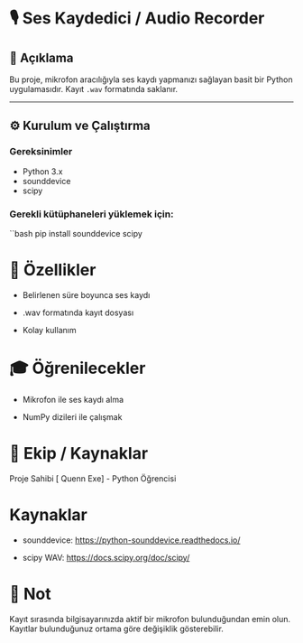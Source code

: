 # 🎙️ Ses Kaydedici / Audio Recorder

## 📌 Açıklama

Bu proje, mikrofon aracılığıyla ses kaydı yapmanızı sağlayan basit bir Python uygulamasıdır. Kayıt `.wav` formatında saklanır.

---

## ⚙️ Kurulum ve Çalıştırma

### Gereksinimler

- Python 3.x  
- sounddevice  
- scipy

### Gerekli kütüphaneleri yüklemek için:

``bash
pip install sounddevice scipy

# 🚀 Özellikler
- Belirlenen süre boyunca ses kaydı

- .wav formatında kayıt dosyası

- Kolay kullanım

# 🎓 Öğrenilecekler
- Mikrofon ile ses kaydı alma

- NumPy dizileri ile çalışmak


# 👥 Ekip / Kaynaklar

Proje Sahibi
[ Quenn Exe] - Python Öğrencisi

# Kaynaklar
- sounddevice: https://python-sounddevice.readthedocs.io/

- scipy WAV: https://docs.scipy.org/doc/scipy/

# 📌 Not
Kayıt sırasında bilgisayarınızda aktif bir mikrofon bulunduğundan emin olun. Kayıtlar bulunduğunuz ortama göre değişiklik gösterebilir.